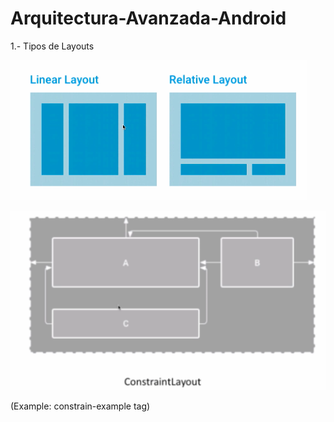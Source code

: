 # Arquitectura-Avanzada-Android

1.- Tipos de Layouts


![Tipos de layouts](https://github.com/DanCaldera/Arquitectura-Avanzada-Android/blob/1.PrimeraApp/images/tipos-layouts.png)

![Tipos de layouts](https://github.com/DanCaldera/Arquitectura-Avanzada-Android/blob/1.PrimeraApp/images/tipos-layouts-2.png)

(Example: constrain-example tag)